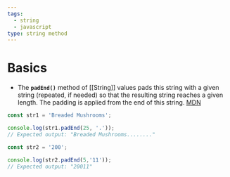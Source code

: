 ```yaml
---
tags:
  - string
  - javascript
type: string method
---
```

# Basics
- The **`padEnd()`** method of [[String]] values pads this string with a given string (repeated, if needed) so that the resulting string reaches a given length. The padding is applied from the end of this string. [MDN](https://developer.mozilla.org/en-US/docs/Web/JavaScript/Reference/Global_Objects/String/padEnd)
```javascript
const str1 = 'Breaded Mushrooms';

console.log(str1.padEnd(25, '.'));
// Expected output: "Breaded Mushrooms........"

const str2 = '200';

console.log(str2.padEnd(5,'11'));
// Expected output: "20011"

```
